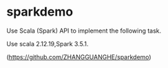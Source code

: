 # sparkdemo

Use Scala (Spark) API to implement the following task.

Use scala 2.12.19,Spark 3.5.1.

(https://github.com/ZHANGGUANGHE/sparkdemo)
